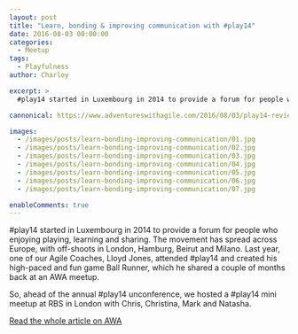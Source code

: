 ```yaml
---
layout: post
title: "Learn, bonding & improving communication with #play14"
date: 2016-08-03 00:00:00
categories:
  - Meetup
tags:
  - Playfulness
author: Charley

excerpt: >
  #play14 started in Luxembourg in 2014 to provide a forum for people who enjoying playing, learning and sharing. The movement has spread across Europe, with off-shoots in London, Hamburg, Beirut and Milano. Last year, one of our Agile Coaches, Lloyd Jones, attended #play14 and created his high-paced and fun game Ball Runner, which he shared a couple of months back at an AWA meetup.

cannonical: https://www.adventureswithagile.com/2016/08/03/play14-review/

images:
  - /images/posts/learn-bonding-improving-communication/01.jpg
  - /images/posts/learn-bonding-improving-communication/02.jpg
  - /images/posts/learn-bonding-improving-communication/03.jpg
  - /images/posts/learn-bonding-improving-communication/04.jpg
  - /images/posts/learn-bonding-improving-communication/05.jpg
  - /images/posts/learn-bonding-improving-communication/06.jpg
  - /images/posts/learn-bonding-improving-communication/07.jpg

enableComments: true
---
```


#play14 started in Luxembourg in 2014 to provide a forum for people who enjoying playing, learning and sharing. The movement has spread across Europe, with off-shoots in London, Hamburg, Beirut and Milano. Last year, one of our Agile Coaches, Lloyd Jones, attended #play14 and created his high-paced and fun game Ball Runner, which he shared a couple of months back at an AWA meetup.

So, ahead of the annual #play14 unconference, we hosted a #play14 mini meetup at RBS in London with Chris, Christina, Mark and Natasha.

[Read the whole article on AWA](https://www.adventureswithagile.com/2016/08/03/play14-review/)

